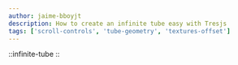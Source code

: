 ```yaml
---
author: jaime-bboyjt
description: How to create an infinite tube easy with Tresjs
tags: ['scroll-controls', 'tube-geometry', 'textures-offset']
---
```


::infinite-tube
::